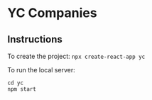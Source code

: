# YC Companies

## Instructions
To create the project: `npx create-react-app yc`   

To run the local server:

```
cd yc
npm start
```

